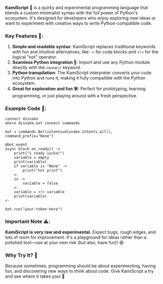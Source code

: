 **KamiScript** 🎉 is a quirky and experimental programming language that blends a custom minimalist syntax with the full power of Python's ecosystem. It's designed for developers who enjoy exploring new ideas or want to experiment with creative ways to write Python-compatible code.  

### Key Features 🌟:  
1. **Simple and readable syntax**: KamiScript replaces traditional keywords with fun and intuitive alternatives, like `->` for code blocks and `<!>` for the logical "not" operator.  
2. **Seamless Python integration 🐍**: Import and use any Python module directly with the `connect` keyword.  
3. **Python transpilation**: The KamiScript interpreter converts your code into Python and runs it, making it fully compatible with the Python ecosystem.  
4. **Great for exploration and fun 🛠️**: Perfect for prototyping, learning programming, or just playing around with a fresh perspective.  

### Example Code 📜:  
```kamiscipt  
connect disnake  
where disnake.ext connect commands  

bot = commands.Bot(intents=disnake.Intents.all(), command_prefix="None")  

@bot.event  
async block on_ready() ->  
    print("i ready sucka!")  
    variable = empty  
    print(variable)  
    if variable is "None" ->  
        print("not print")  
    <-  
    so ->  
        variable = false  
    <-  
    variable = <!> variable  
    print(variable)  
<-  

bot.run("your-token-here")  
```

### Important Note ⚠️:  
**KamiScript is very raw and experimental.** Expect bugs, rough edges, and lots of room for improvement. It's a playground for ideas rather than a polished tool—use at your own risk (but also, have fun)! 😄  

### Why Try It? 🤔  
Because sometimes, programming should be about experimenting, having fun, and discovering new ways to think about code. Give KamiScript a try and see where it takes you! 🚀  
